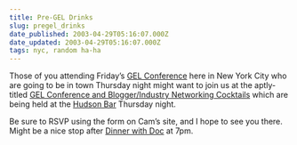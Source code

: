 ```yaml
---
title: Pre-GEL Drinks
slug: pregel_drinks
date_published: 2003-04-29T05:16:07.000Z
date_updated: 2003-04-29T05:16:07.000Z
tags: nyc, random ha-ha
---
```


Those of you attending Friday’s [GEL Conference](http://www.goodexperience.com/gel/) here in New York City who are going to be in town Thursday night might want to join us at the aptly-titled [GEL Conference and Blogger/Industry Networking Cocktails](http://www.camworld.com/party/2003/) which are being held at the [Hudson Bar](http://newyork.citysearch.com/profile/11408323/) Thursday night.

Be sure to RSVP using the form on Cam’s site, and I hope to see you there. Might be a nice stop after [Dinner with Doc](http://doc.weblogs.com/2003/04/28#dinnerInNycThursday) at 7pm.
